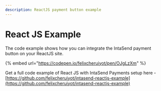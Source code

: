 ```yaml
---
description: ReactJS payment button example
---
```


# React JS Example

The code example shows how you can integrate the IntaSend payment button on your ReactJS site.

{% embed url="https://codepen.io/felixcheruiyot/pen/OJgLzXm" %}

Get a full code example of React JS with IntaSend Payments setup here - [https://github.com/felixcheruiyot/intasend-reactjs-example](https://github.com/felixcheruiyot/intasend-reactjs-example)

